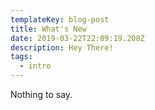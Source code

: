 ```yaml
---
templateKey: blog-post
title: What's New
date: 2019-03-22T22:09:19.208Z
description: Hey There!
tags:
  - intro
---
```

Nothing to say.
